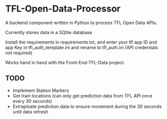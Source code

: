 # TFL-Open-Data-Processor
A backend component written in Python to process TFL Open Data APIs.


Currently stores data in a SQlite database

Install the requirements in requirements.txt, and enter your tfl app ID and app Key in tfl_auth_template.ini and rename to tfl_auth.ini (API credentials not required) 

Works hand in hand with the Front-End-TFL-Data project.

## TODO
- Implement Station Markers
- Get train locations (can only get prediction data from TFL API once every 30 seconds)
- Extraploate prediction data to ensure movement during the 30 seconds until data refresh

